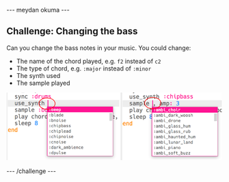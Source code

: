 \--- meydan okuma \---

## Challenge: Changing the bass

Can you change the bass notes in your music. You could change:

+ The name of the chord played, e.g. `f2` instead of `c2`
+ The type of chord, e.g. `:major` instead of `:minor`
+ The synth used
+ The sample played

![ekran görüntüsü](images/dj-bass-challenge.png)

\--- /challenge \---